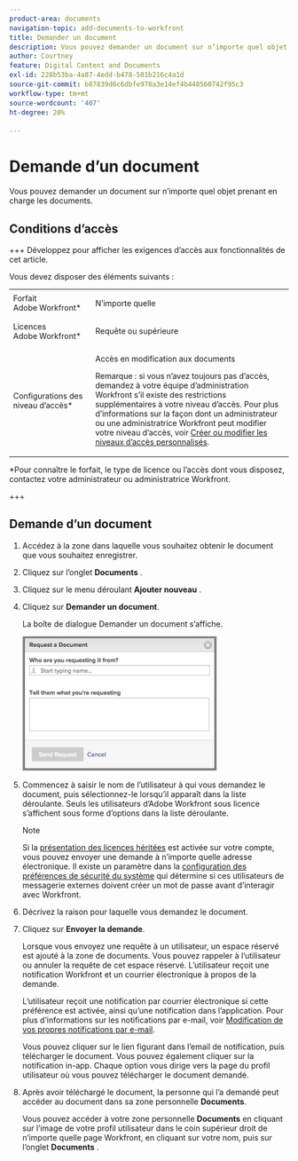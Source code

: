 ```yaml
---
product-area: documents
navigation-topic: add-documents-to-workfront
title: Demander un document
description: Vous pouvez demander un document sur n’importe quel objet prenant en charge les documents.
author: Courtney
feature: Digital Content and Documents
exl-id: 228b53ba-4a87-4edd-b478-501b216c4a1d
source-git-commit: b87839d6c6dbfe978a3e14ef4b448560742f95c3
workflow-type: tm+mt
source-wordcount: '407'
ht-degree: 20%

---
```


# Demande d’un document

Vous pouvez demander un document sur n’importe quel objet prenant en charge les documents.

## Conditions d’accès

+++ Développez pour afficher les exigences d’accès aux fonctionnalités de cet article.


Vous devez disposer des éléments suivants :

<table style="table-layout:auto"> 
 <col> 
 <col> 
 <tbody> 
  <tr> 
   <td role="rowheader">Forfait Adobe Workfront*</td> 
   <td> <p> N’importe quelle</p> </td> 
  </tr> 
  <tr> 
   <td role="rowheader">Licences Adobe Workfront*</td> 
   <td> <p>Requête ou supérieure</p> </td> 
  </tr> 
  <tr> 
   <td role="rowheader">Configurations des niveau d’accès*</td> 
   <td> <p>Accès en modification aux documents</p> <p>Remarque : si vous n’avez toujours pas d’accès, demandez à votre équipe d’administration Workfront s’il existe des restrictions supplémentaires à votre niveau d’accès. Pour plus d’informations sur la façon dont un administrateur ou une administratrice Workfront peut modifier votre niveau d’accès, voir <a href="../../administration-and-setup/add-users/configure-and-grant-access/create-modify-access-levels.md" class="MCXref xref">Créer ou modifier les niveaux d’accès personnalisés</a>.</p> </td> 
  </tr> 
 </tbody> 
</table>

&#42;Pour connaître le forfait, le type de licence ou l’accès dont vous disposez, contactez votre administrateur ou administratrice Workfront.

+++

## Demande d’un document

1. Accédez à la zone dans laquelle vous souhaitez obtenir le document que vous souhaitez enregistrer.
1. Cliquez sur l’onglet **Documents** . 
1. Cliquez sur le menu déroulant **Ajouter nouveau** .

1. Cliquez sur **Demander un document**.

   La boîte de dialogue Demander un document s’affiche.

   ![document_request.png](assets/document-request-350x242.png)

1. Commencez à saisir le nom de l’utilisateur à qui vous demandez le document, puis sélectionnez-le lorsqu’il apparaît dans la liste déroulante. Seuls les utilisateurs d’Adobe Workfront sous licence s’affichent sous forme d’options dans la liste déroulante.

   >[!NOTE]
   >
   >Si la [présentation des licences héritées](../../administration-and-setup/add-users/access-levels-and-object-permissions/wf-licenses.md) est activée sur votre compte, vous pouvez envoyer une demande à n’importe quelle adresse électronique. Il existe un paramètre dans la [configuration des préférences de sécurité du système](../../administration-and-setup/manage-workfront/security/configure-security-preferences.md) qui détermine si ces utilisateurs de messagerie externes doivent créer un mot de passe avant d’interagir avec Workfront. 

1. Décrivez la raison pour laquelle vous demandez le document.
1. Cliquez sur **Envoyer la demande**.

   Lorsque vous envoyez une requête à un utilisateur, un espace réservé est ajouté à la zone de documents. Vous pouvez rappeler à l’utilisateur ou annuler la requête de cet espace réservé. L’utilisateur reçoit une notification Workfront et un courrier électronique à propos de la demande.

   L’utilisateur reçoit une notification par courrier électronique si cette préférence est activée, ainsi qu’une notification dans l’application. Pour plus d’informations sur les notifications par e-mail, voir [Modification de vos propres notifications par e-mail](../../workfront-basics/using-notifications/activate-or-deactivate-your-own-event-notifications.md).

   Vous pouvez cliquer sur le lien figurant dans l’email de notification, puis télécharger le document. Vous pouvez également cliquer sur la notification in-app. Chaque option vous dirige vers la page du profil utilisateur où vous pouvez télécharger le document demandé.

1. Après avoir téléchargé le document, la personne qui l’a demandé peut accéder au document dans sa zone personnelle **Documents**.

   Vous pouvez accéder à votre zone personnelle **Documents** en cliquant sur l’image de votre profil utilisateur dans le coin supérieur droit de n’importe quelle page Workfront, en cliquant sur votre nom, puis sur l’onglet **Documents** .
